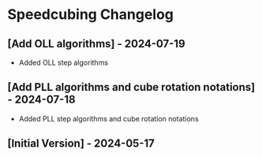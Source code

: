 # Speedcubing Changelog

## [Add OLL algorithms] - 2024-07-19

- Added OLL step algorithms

## [Add PLL algorithms and cube rotation notations] - 2024-07-18

- Added PLL step algorithms and cube rotation notations

## [Initial Version] - 2024-05-17
